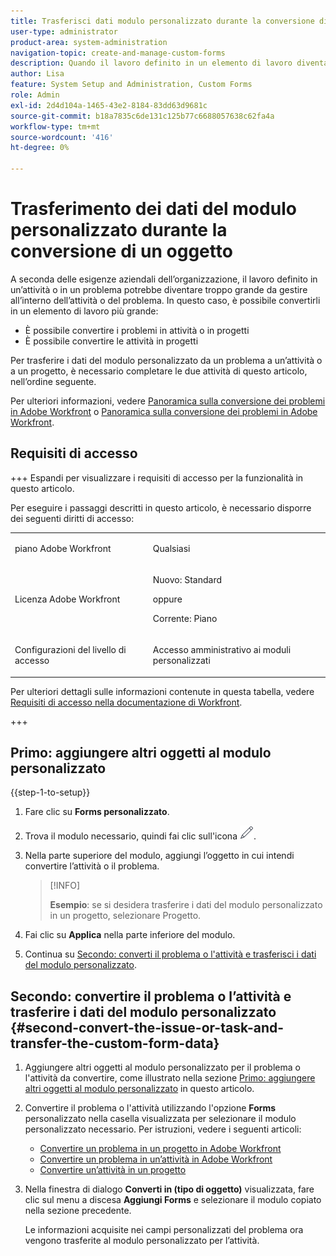 ```yaml
---
title: Trasferisci dati modulo personalizzato durante la conversione di un oggetto
user-type: administrator
product-area: system-administration
navigation-topic: create-and-manage-custom-forms
description: Quando il lavoro definito in un elemento di lavoro diventa troppo grande, è possibile convertirlo in un elemento di lavoro più grande.
author: Lisa
feature: System Setup and Administration, Custom Forms
role: Admin
exl-id: 2d4d104a-1465-43e2-8184-83dd63d9681c
source-git-commit: b18a7835c6de131c125b77c6688057638c62fa4a
workflow-type: tm+mt
source-wordcount: '416'
ht-degree: 0%

---
```


# Trasferimento dei dati del modulo personalizzato durante la conversione di un oggetto

A seconda delle esigenze aziendali dell’organizzazione, il lavoro definito in un’attività o in un problema potrebbe diventare troppo grande da gestire all’interno dell’attività o del problema. In questo caso, è possibile convertirli in un elemento di lavoro più grande:

* È possibile convertire i problemi in attività o in progetti
* È possibile convertire le attività in progetti

Per trasferire i dati del modulo personalizzato da un problema a un’attività o a un progetto, è necessario completare le due attività di questo articolo, nell’ordine seguente.

Per ulteriori informazioni, vedere [Panoramica sulla conversione dei problemi in Adobe Workfront](../../../manage-work/issues/convert-issues/convert-issues.md) o [Panoramica sulla conversione dei problemi in Adobe Workfront](../../../manage-work/issues/convert-issues/convert-issues.md).

## Requisiti di accesso

+++ Espandi per visualizzare i requisiti di accesso per la funzionalità in questo articolo.

Per eseguire i passaggi descritti in questo articolo, è necessario disporre dei seguenti diritti di accesso:

<table style="table-layout:auto"> 
 <col> 
 <col> 
 <tbody> 
  <tr data-mc-conditions=""> 
   <td role="rowheader"> <p>piano Adobe Workfront</p> </td> 
   <td>Qualsiasi</td> 
  </tr> 
  <tr> 
   <td role="rowheader">Licenza Adobe Workfront</td> 
   <td>
   <p>Nuovo: Standard</p>
   <p>oppure</p>
   <p>Corrente: Piano</p></td> 
  </tr> 
  <tr data-mc-conditions=""> 
   <td role="rowheader">Configurazioni del livello di accesso</td> 
   <td> <p>Accesso amministrativo ai moduli personalizzati</p> </td> 
  </tr> 
 </tbody> 
</table>

Per ulteriori dettagli sulle informazioni contenute in questa tabella, vedere [Requisiti di accesso nella documentazione di Workfront](/help/quicksilver/administration-and-setup/add-users/access-levels-and-object-permissions/access-level-requirements-in-documentation.md).

+++

## Primo: aggiungere altri oggetti al modulo personalizzato

{{step-1-to-setup}}

1. Fare clic su **Forms personalizzato**.
1. Trova il modulo necessario, quindi fai clic sull&#39;icona ![Modifica](assets/edit-icon.png).
1. Nella parte superiore del modulo, aggiungi l’oggetto in cui intendi convertire l’attività o il problema.

   >[!INFO]
   >
   >**Esempio**: se si desidera trasferire i dati del modulo personalizzato in un progetto, selezionare Progetto.

1. Fai clic su **Applica** nella parte inferiore del modulo.

1. Continua su [Secondo: converti il problema o l&#39;attività e trasferisci i dati del modulo personalizzato](#second-convert-the-issue-or-task-and-transfer-the-custom-form-data).

## Secondo: convertire il problema o l’attività e trasferire i dati del modulo personalizzato {#second-convert-the-issue-or-task-and-transfer-the-custom-form-data}

1. Aggiungere altri oggetti al modulo personalizzato per il problema o l&#39;attività da convertire, come illustrato nella sezione [Primo: aggiungere altri oggetti al modulo personalizzato](#first-add-additonal-objects-to-the-custom-form) in questo articolo.
1. Convertire il problema o l&#39;attività utilizzando l&#39;opzione **Forms** personalizzato nella casella visualizzata per selezionare il modulo personalizzato necessario. Per istruzioni, vedere i seguenti articoli:

   * [Convertire un problema in un progetto in Adobe Workfront](../../../manage-work/issues/convert-issues/convert-issue-to-project.md)
   * [Convertire un problema in un’attività in Adobe Workfront](../../../manage-work/issues/convert-issues/convert-issue-to-task.md)
   * [Convertire un’attività in un progetto](../../../manage-work/tasks/manage-tasks/convert-task-to-project.md)

1. Nella finestra di dialogo **Converti in (tipo di oggetto)** visualizzata, fare clic sul menu a discesa **Aggiungi Forms** e selezionare il modulo copiato nella sezione precedente.

   Le informazioni acquisite nei campi personalizzati del problema ora vengono trasferite al modulo personalizzato per l’attività.


<!--
## First: Copy the custom form {#first-copy-the-custom-form}

First you need to make sure that you retain any custom form data on a task or issue you want to convert. Because the custom form data must be an exact match on the converted item, it is best practice to duplicate the form so that you can attach it to the new object.

>[!TIP]
>
>Another way to retain custom form data in this situation is to add the larger object type to the custom form. For instructions, see [Create a custom form](/help/quicksilver/administration-and-setup/customize-workfront/create-manage-custom-forms/form-designer/design-a-form/design-a-form.md).

1. Click the **Main Menu** icon ![Main menu icon](assets/main-menu-icon.png) in the upper-right corner of Adobe Workfront, then click **Setup** ![Gear settings icon](assets/gear-icon-settings.png).

1. Click **Custom Forms**.
1. Select the task- or issue-type custom form, then click **Copy**.
1. In the **Custom Form** dialog box, specify a name for the new form.  

1. From the **Form Type** drop-down menu, select the type of object you want to create the new custom form for

   **Example:** If you want to transfer the custom form data to a project, select Project.

1. Click **Copy Form**.

   This copied custom form can now be attached to a task or project.

1. Continue on to [Second: Convert the issue or task and transfer the custom form data](#second-convert-the-issue-or-task-and-transfer-the-custom-form-data).
-->
